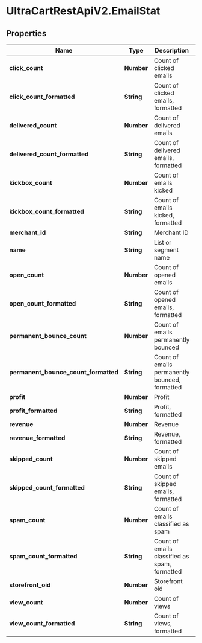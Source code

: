 # UltraCartRestApiV2.EmailStat

## Properties
Name | Type | Description | Notes
------------ | ------------- | ------------- | -------------
**click_count** | **Number** | Count of clicked emails | [optional] 
**click_count_formatted** | **String** | Count of clicked emails, formatted | [optional] 
**delivered_count** | **Number** | Count of delivered emails | [optional] 
**delivered_count_formatted** | **String** | Count of delivered emails, formatted | [optional] 
**kickbox_count** | **Number** | Count of emails kicked | [optional] 
**kickbox_count_formatted** | **String** | Count of emails kicked, formatted | [optional] 
**merchant_id** | **String** | Merchant ID | [optional] 
**name** | **String** | List or segment name | [optional] 
**open_count** | **Number** | Count of opened emails | [optional] 
**open_count_formatted** | **String** | Count of opened emails, formatted | [optional] 
**permanent_bounce_count** | **Number** | Count of emails permanently bounced | [optional] 
**permanent_bounce_count_formatted** | **String** | Count of emails permanently bounced, formatted | [optional] 
**profit** | **Number** | Profit | [optional] 
**profit_formatted** | **String** | Profit, formatted | [optional] 
**revenue** | **Number** | Revenue | [optional] 
**revenue_formatted** | **String** | Revenue, formatted | [optional] 
**skipped_count** | **Number** | Count of skipped emails | [optional] 
**skipped_count_formatted** | **String** | Count of skipped emails, formatted | [optional] 
**spam_count** | **Number** | Count of emails classified as spam | [optional] 
**spam_count_formatted** | **String** | Count of emails classified as spam, formatted | [optional] 
**storefront_oid** | **Number** | Storefront oid | [optional] 
**view_count** | **Number** | Count of views | [optional] 
**view_count_formatted** | **String** | Count of views, formatted | [optional] 


